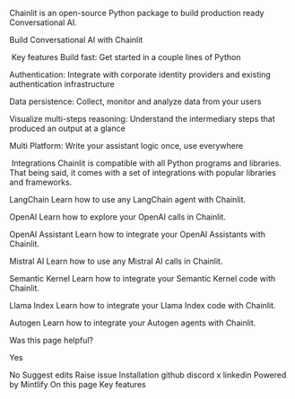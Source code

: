 Chainlit is an open-source Python package to build production ready Conversational AI.

Build Conversational AI with Chainlit

​
Key features
Build fast: Get started in a couple lines of Python

Authentication: Integrate with corporate identity providers and existing authentication infrastructure

Data persistence: Collect, monitor and analyze data from your users

Visualize multi-steps reasoning: Understand the intermediary steps that produced an output at a glance

Multi Platform: Write your assistant logic once, use everywhere

​
Integrations
Chainlit is compatible with all Python programs and libraries. That being said, it comes with a set of integrations with popular libraries and frameworks.

LangChain
Learn how to use any LangChain agent with Chainlit.

OpenAI
Learn how to explore your OpenAI calls in Chainlit.

OpenAI Assistant
Learn how to integrate your OpenAI Assistants with Chainlit.

Mistral AI
Learn how to use any Mistral AI calls in Chainlit.

Semantic Kernel
Learn how to integrate your Semantic Kernel code with Chainlit.

Llama Index
Learn how to integrate your Llama Index code with Chainlit.

Autogen
Learn how to integrate your Autogen agents with Chainlit.

Was this page helpful?


Yes

No
Suggest edits
Raise issue
Installation
github
discord
x
linkedin
Powered by Mintlify
On this page
Key features
